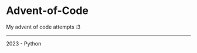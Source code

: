 # Advent-of-Code
My advent of code attempts :3

-------------------------------------------------------------------------

2023 - Python

